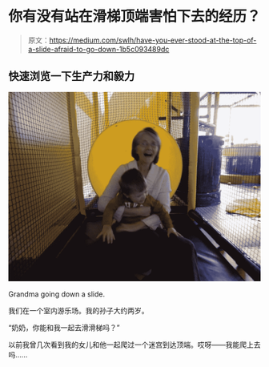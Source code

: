 # 你有没有站在滑梯顶端害怕下去的经历？

> 原文：<https://medium.com/swlh/have-you-ever-stood-at-the-top-of-a-slide-afraid-to-go-down-1b5c093489dc>

## 快速浏览一下生产力和毅力

![](img/ba4919af6e72bc1aaa3a6da061147dc1.png)

Grandma going down a slide.

我们在一个室内游乐场。我的孙子大约两岁。

“奶奶，你能和我一起去滑滑梯吗？”

以前我曾几次看到我的女儿和他一起爬过一个迷宫到达顶端。哎呀——我能爬上去吗……